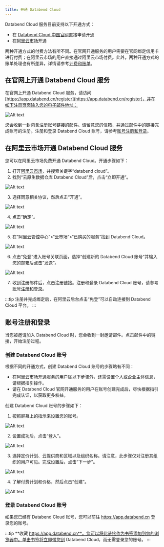 ```yaml
---
title: 开通 Databend Cloud
---
```


Databend Cloud 服务目前支持以下开通方式：

- 在 [Databend Cloud 中国官网](https://www.databend.cn/)直接申请开通
- 在[阿里云市场](https://www.aliyun.com/search?k=%E4%BA%91%E5%8E%9F%E7%94%9F%E6%95%B0%E6%8D%AE%E4%BB%93%E5%BA%93%20Databend%20Cloud&scene=market)开通

两种开通方式的付费方法有所不同。在官网开通服务的用户需要在官网绑定信用卡进行付费；在阿里云市场的用户直接通过阿里云市场付费。此外，两种开通方式的账单处理也有所差异，详情请参考[计费和账单](./20-manage/03-pricing.md)。

## 在官网上开通 Databend Cloud 服务

在官网上开通 Databend Cloud 服务，请访问 [https://app.databend.cn/register](https://app.databend.cn/register)，并在如下注册页面输入您的电子邮件地址：

![Alt text](@site/static/img/documents_cn/getting-started/register.png)

您会收到一封包含注册账号链接的邮件。请留意您的信箱，并通过邮件中的链接完成账号的注册。注册和登录 Databend Cloud 账号，请参考[账号注册和登录](#账号注册和登录)。

## 在阿里云市场开通 Databend Cloud 服务

您可以在阿里云市场免费开通 Databend Cloud。开通步骤如下：

1. 打开[阿里云市场](https://www.aliyun.com/search?k=%E4%BA%91%E5%8E%9F%E7%94%9F%E6%95%B0%E6%8D%AE%E4%BB%93%E5%BA%93%20Databend%20Cloud&scene=market)，并搜索关键字“databend cloud”。
2. 找到“云原生数据仓库 Databend Cloud”后，点击“立即开通”。

![Alt text](@site/static/img/documents/getting-started/aliyun-buy.png)

3. 选择同意相关协议，然后点击“开通”。

![Alt text](@site/static/img/documents/getting-started/aliyun-agree.png)

4. 点击“确定”。

![Alt text](@site/static/img/documents/getting-started/aliyun-ok.png)

5. 在“阿里云管控中心”>“云市场”>“已购买的服务”找到 Databend Cloud。

![Alt text](@site/static/img/documents/getting-started/activate-1.png)

6. 点击“免登”进入账号关联页面，选择“创建新的 Databend Cloud 账号”并输入您的邮箱后点击“发送”。

![Alt text](@site/static/img/documents/getting-started/activate-2.jpg)

7. 收到注册邮件后，点击注册链接。注册和登录 Databend Cloud 账号，请参考[账号注册和登录](#账号注册和登录)。

:::tip
注册并完成绑定后，在阿里云后台点击“免登”可以自动连接到 Databend Cloud 平台。
:::

## 账号注册和登录

当您被邀请加入 Databend Cloud 时，您会收到一封邀请邮件。点击邮件中的链接，开始注册过程。

### 创建 Databend Cloud 账号

根据不同的开通方式，创建 Databend Cloud 账号的步骤略有不同：

- 在阿里云市场开通服务的用户除以下步骤外，还需设置个人或企业主体信息，请根据指引操作。
- 请在 Databend Cloud 官网开通服务的用户在账号创建完成后，尽快根据指引完成认证，以获取更多权益。

创建 Databend Cloud 账号的步骤如下：

1. 按照屏幕上的指示来设置您的账号。

![Alt text](@site/static/img/documents_cn/getting-started/01.png)

2. 设置成功后，点击“登入”。

![Alt text](@site/static/img/documents_cn/getting-started/01-2.png)

3. 选择定价计划、云提供商和区域以及组织名称。请注意，此步骤仅对注册其组织的用户可见。完成设置后，点击“下一步”。

![Alt text](@site/static/img/documents_cn/getting-started/02.png)

4. 了解付费计划和价格，然后点击“创建”。

![Alt text](@site/static/img/documents_cn/getting-started/03.png)

### 登录 Databend Cloud 账号

如果您已经有 Databend Cloud 账号，您可以前往 https://app.databend.cn 登录您的账号。

:::tip
**收藏 https://app.databend.cn**。您可以将此链接作为书签添加到您的浏览器中。单击书签将立即带您到 Databend Cloud，而无需登录您的账号。
:::